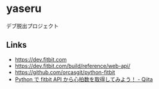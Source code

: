 # yaseru

デブ脱出プロジェクト

## Links

- https://dev.fitbit.com
- https://dev.fitbit.com/build/reference/web-api/
- https://github.com/orcasgit/python-fitbit
- [Python で fitbit API から心拍数を取得してみよう！ \- Qiita](https://qiita.com/fujit33/items/2af7c4afdb4e07601def)
